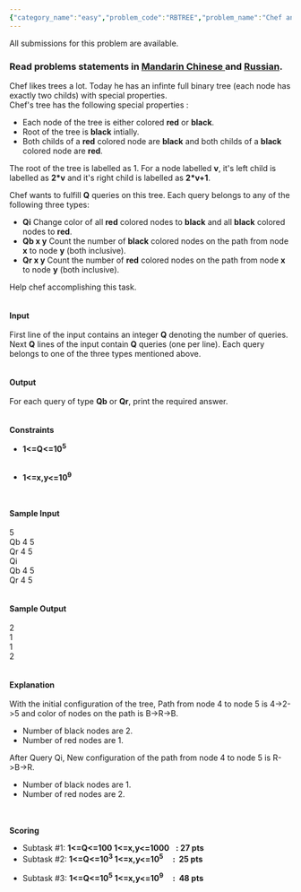 ```yaml
---
{"category_name":"easy","problem_code":"RBTREE","problem_name":"Chef and Red Black Tree","languages_supported":{"0":"ADA","1":"ASM","2":"BASH","3":"BF","4":"C","5":"C99 strict","6":"CAML","7":"CLOJ","8":"CLPS","9":"CPP 4.3.2","10":"CPP 4.9.2","11":"CPP14","12":"CS2","13":"D","14":"ERL","15":"FORT","16":"FS","17":"GO","18":"HASK","19":"ICK","20":"ICON","21":"JAVA","22":"JS","23":"LISP clisp","24":"LISP sbcl","25":"LUA","26":"NEM","27":"NICE","28":"NODEJS","29":"PAS fpc","30":"PAS gpc","31":"PERL","32":"PERL6","33":"PHP","34":"PIKE","35":"PRLG","36":"PYTH","37":"PYTH 3.4","38":"RUBY","39":"SCALA","40":"SCM guile","41":"SCM qobi","42":"ST","43":"TCL","44":"TEXT","45":"WSPC"},"max_timelimit":1,"source_sizelimit":50000,"problem_author":"ma5termind","problem_tester":null,"date_added":"28-09-2014","tags":{"0":"ad","1":"easy","2":"graph","3":"lca","4":"ma5termind","5":"nov14"},"editorial_url":"http://discuss.codechef.com/problems/RBTREE","time":{"view_start_date":1416216600,"submit_start_date":1416216600,"visible_start_date":1416216600,"end_date":1735669800},"layout":"problem"}
---
```

<span class="solution-visible-txt">All submissions for this problem are available.</span><h3> Read problems statements in <a target="_blank" href="http://www.codechef.com/download/translated/NOV14/mandarin/RBTREE.pdf">Mandarin Chinese </a> and <a target="_blank" href="http://www.codechef.com/download/translated/NOV14/russian/RBTREE.pdf">Russian</a>.</h3>
<p>Chef likes trees a lot. Today he has an infinte full binary tree (each node has exactly two childs) with special properties.<br />
Chef's tree has the following special properties :</p>
<ul>
<li>Each node of the tree is either colored <b>red</b> or <b>black</b>.</li>
<li>Root of the tree is <b>black</b> intially.</li>
<li>Both childs of a <b>red</b> colored node are <b>black</b> and both childs of a <b>black</b> colored node are <b>red</b>.</li>
</ul>
<p>
The root of the tree is labelled as 1. For a node labelled <b>v</b>, it's left child is labelled as <b>2*v</b> and it's right child is labelled as <b>2*v+1</b>.
</p>
<p>
Chef wants to fulfill <b>Q</b> queries on this tree. Each query belongs to any of the following three types:
</p>
<ul>
<li><b>Qi</b> 	   Change color of all <b>red</b> colored nodes to <b>black</b> and all <b>black</b> colored nodes to <b>red</b>.</li>
<li><b>Qb x y</b>  Count the number of <b>black</b> colored nodes on the path from node <b>x</b> to node <b>y</b> (both inclusive).</li>
<li><b>Qr x y</b>  Count the number of <b>red</b> colored nodes on the path from node <b>x</b> to node <b>y</b> (both inclusive).</li>
</ul>
<p>Help chef accomplishing this task.<br />
<br /><br />
<b>Input</b><br /><br />
First line of the input contains an integer <b>Q</b> denoting the number of queries. Next <b>Q</b> lines of the input contain <b>Q</b> queries (one per line). Each query belongs to one of the three types mentioned above.<br />
<br /><br />
<b>Output</b><br /><br />
For each query of type <b>Qb</b> or <b>Qr</b>, print the required answer.<br />
<br /><br />
<b>Constraints</b><br /></p>
<ul>
<b>
<li>1&lt;=Q&lt;=10<sup>5</sup></li>
<p></p></b><br />
<b>
<li>1&lt;=x,y&lt;=10<sup>9</sup></li>
<p></p></b>
</ul>
<p><br /><br />
<b>Sample Input</b><br /><br />
5<br />
Qb 4 5<br />
Qr 4 5<br />
Qi<br />
Qb 4 5<br />
Qr 4 5<br />
<br /><br />
<b>Sample Output</b><br /><br />
2<br />
1<br />
1<br />
2<br />
<br /><br />
<b>Explanation</b><br /><br />
With the initial configuration of the tree, Path from node 4 to node 5 is 4->2->5 and color of nodes on the path is B->R->B.  </p>
<ul>
<li>Number of black nodes are 2.</li>
<li>Number of red nodes are 1. </li>
</ul>
<p>After Query Qi, New configuration of the path from node 4 to node 5 is R->B->R.</p>
<ul>
<li>Number of black nodes are 1.</li>
<li>Number of red nodes are 2. </li>
</ul>
<p><br /><br />
<b>Scoring</b></p>
<ul>
<li> Subtask #1: <b>1&lt;=Q&lt;=100  1&lt;=x,y&lt;=1000</b>   	         	                        <b>: 27 pts</b></li>
<li> Subtask #2: <b>1&lt;=Q&lt;=10<sup>3</sup>  1&lt;=x,y&lt;=10<sup>5</sup>       :  <b>25 pts</b></b></li>
<p></p>
<li> Subtask #3: <b>1&lt;=Q&lt;=10<sup>5</sup>  1&lt;=x,y&lt;=10<sup>9</sup>       :  <b>48 pts</b></b></li>
<p>
</p></ul>
